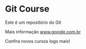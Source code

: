 # Git Course

 Este é um repositório do Git

 Mais informação www.google.com.br

 Confira novos cursos logo mais!